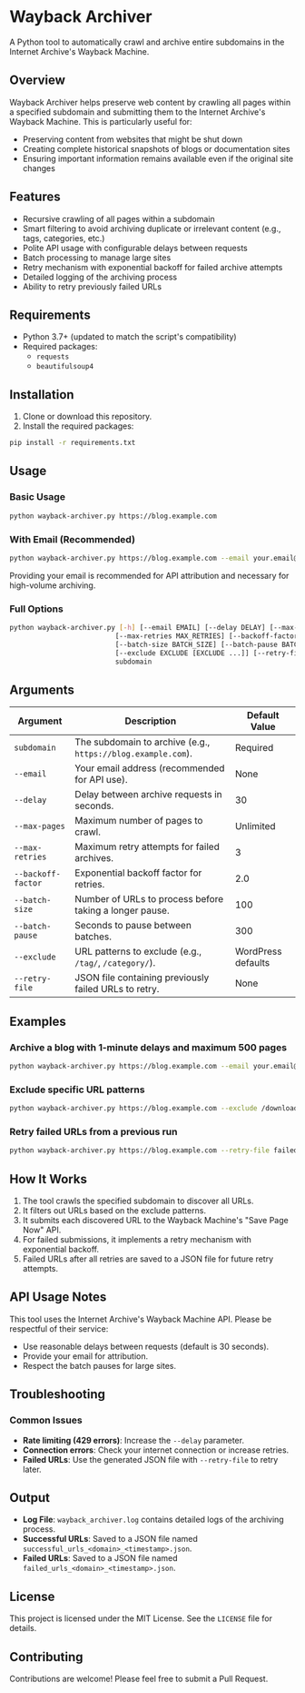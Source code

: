 # Wayback Archiver

A Python tool to automatically crawl and archive entire subdomains in the Internet Archive's Wayback Machine.

## Overview

Wayback Archiver helps preserve web content by crawling all pages within a specified subdomain and submitting them to the Internet Archive's Wayback Machine. This is particularly useful for:

- Preserving content from websites that might be shut down
- Creating complete historical snapshots of blogs or documentation sites
- Ensuring important information remains available even if the original site changes

## Features

- Recursive crawling of all pages within a subdomain
- Smart filtering to avoid archiving duplicate or irrelevant content (e.g., tags, categories, etc.)
- Polite API usage with configurable delays between requests
- Batch processing to manage large sites
- Retry mechanism with exponential backoff for failed archive attempts
- Detailed logging of the archiving process
- Ability to retry previously failed URLs

## Requirements

- Python 3.7+ (updated to match the script's compatibility)
- Required packages:
  - `requests`
  - `beautifulsoup4`

## Installation

1. Clone or download this repository.
2. Install the required packages:

```bash
pip install -r requirements.txt
```

## Usage

### Basic Usage

```bash
python wayback-archiver.py https://blog.example.com
```

### With Email (Recommended)

```bash
python wayback-archiver.py https://blog.example.com --email your.email@example.com
```

Providing your email is recommended for API attribution and necessary for high-volume archiving.

### Full Options

```bash
python wayback-archiver.py [-h] [--email EMAIL] [--delay DELAY] [--max-pages MAX_PAGES]
                          [--max-retries MAX_RETRIES] [--backoff-factor BACKOFF_FACTOR]
                          [--batch-size BATCH_SIZE] [--batch-pause BATCH_PAUSE]
                          [--exclude EXCLUDE [EXCLUDE ...]] [--retry-file RETRY_FILE]
                          subdomain
```

## Arguments

| Argument              | Description                                                                                     | Default Value |
|-----------------------|-------------------------------------------------------------------------------------------------|---------------|
| `subdomain`           | The subdomain to archive (e.g., `https://blog.example.com`).                                    | Required      |
| `--email`             | Your email address (recommended for API use).                                                  | None          |
| `--delay`             | Delay between archive requests in seconds.                                                     | 30            |
| `--max-pages`         | Maximum number of pages to crawl.                                                              | Unlimited     |
| `--max-retries`       | Maximum retry attempts for failed archives.                                                    | 3             |
| `--backoff-factor`    | Exponential backoff factor for retries.                                                        | 2.0           |
| `--batch-size`        | Number of URLs to process before taking a longer pause.                                        | 100           |
| `--batch-pause`       | Seconds to pause between batches.                                                              | 300           |
| `--exclude`           | URL patterns to exclude (e.g., `/tag/`, `/category/`).                                         | WordPress defaults |
| `--retry-file`        | JSON file containing previously failed URLs to retry.                                          | None          |

## Examples

### Archive a blog with 1-minute delays and maximum 500 pages

```bash
python wayback-archiver.py https://blog.example.com --email your.email@example.com --delay 60 --max-pages 500
```

### Exclude specific URL patterns

```bash
python wayback-archiver.py https://blog.example.com --exclude /downloads/ /members/ /premium/
```

### Retry failed URLs from a previous run

```bash
python wayback-archiver.py https://blog.example.com --retry-file failed_urls_blog_example_com_20250401_120000.json
```

## How It Works

1. The tool crawls the specified subdomain to discover all URLs.
2. It filters out URLs based on the exclude patterns.
3. It submits each discovered URL to the Wayback Machine's "Save Page Now" API.
4. For failed submissions, it implements a retry mechanism with exponential backoff.
5. Failed URLs after all retries are saved to a JSON file for future retry attempts.

## API Usage Notes

This tool uses the Internet Archive's Wayback Machine API. Please be respectful of their service:

- Use reasonable delays between requests (default is 30 seconds).
- Provide your email for attribution.
- Respect the batch pauses for large sites.

## Troubleshooting

### Common Issues

- **Rate limiting (429 errors)**: Increase the `--delay` parameter.
- **Connection errors**: Check your internet connection or increase retries.
- **Failed URLs**: Use the generated JSON file with `--retry-file` to retry later.

## Output

- **Log File**: `wayback_archiver.log` contains detailed logs of the archiving process.
- **Successful URLs**: Saved to a JSON file named `successful_urls_<domain>_<timestamp>.json`.
- **Failed URLs**: Saved to a JSON file named `failed_urls_<domain>_<timestamp>.json`.

## License

This project is licensed under the MIT License. See the `LICENSE` file for details.

## Contributing

Contributions are welcome! Please feel free to submit a Pull Request.